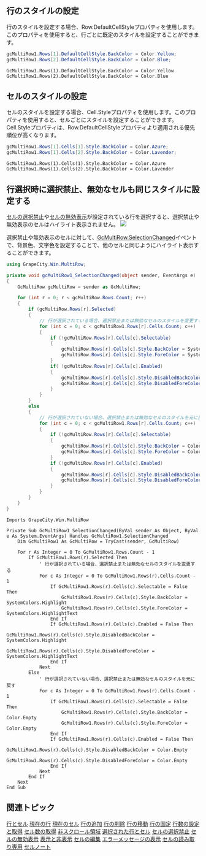 ## 行のスタイルの設定

行のスタイルを設定する場合、Row.DefaultCellStyleプロパティを使用します。このプロパティを使用すると、行ごとに既定のスタイルを設定することができます。

```csharp
gcMultiRow1.Rows[1].DefaultCellStyle.BackColor = Color.Yellow;
gcMultiRow1.Rows[2].DefaultCellStyle.BackColor = Color.Blue;
```

```vbnet
GcMultiRow1.Rows(1).DefaultCellStyle.BackColor = Color.Yellow
GcMultiRow1.Rows(2).DefaultCellStyle.BackColor = Color.Blue
```

## セルのスタイルの設定

セルのスタイルを設定する場合、Cell.Styleプロパティを使用します。このプロパティを使用すると、セルごとにスタイルを設定することができます。Cell.Styleプロパティは、Row.DefaultCellStyleプロパティより適用される優先順位が高くなります。

```csharp
gcMultiRow1.Rows[1].Cells[1].Style.BackColor = Color.Azure;
gcMultiRow1.Rows[1].Cells[2].Style.BackColor = Color.Lavender;
```

```vbnet
GcMultiRow1.Rows(1).Cells(1).Style.BackColor = Color.Azure
GcMultiRow1.Rows(1).Cells(2).Style.BackColor = Color.Lavender
```

## 行選択時に選択禁止、無効なセルも同じスタイルに設定する

[セルの選択禁止](gcdocsite__documentlink?toc-item-id=44B1D9B5-A649-4D0D-B686-4884FCFD887A)や[セルの無効表示](gcdocsite__documentlink?toc-item-id=8FDF67B2-A648-40CE-B095-CA253FA79AD2)が設定されている行を選択すると、選択禁止や無効表示のセルはハイライト表示されません。
![](/DOCUMENT_SITE_LINK_PREFIX_HERE/document-site-files/images/f148c511-6e98-4b55-9904-150a375d5825/images/userguide/rowcell_style_1.png)

選択禁止や無効表示のセルに対して、[GcMultiRow.SelectionChanged](gcdocsite__documentlink?toc-item-id=ebf550ca-c5a8-4908-8c6b-2c28d8abceba)イベントで、背景色、文字色を設定することで、他のセルと同じようにハイライト表示することができます。
```csharp
using GrapeCity.Win.MultiRow;

private void gcMultiRow1_SelectionChanged(object sender, EventArgs e)
{
    GcMultiRow gcMultiRow = sender as GcMultiRow;

    for (int r = 0; r < gcMultiRow.Rows.Count; r++)
    {
        if (gcMultiRow.Rows[r].Selected)
        {
            // 行が選択されている場合、選択禁止または無効なセルのスタイルを変更する
            for (int c = 0; c < gcMultiRow1.Rows[r].Cells.Count; c++)
            {
                if (!gcMultiRow.Rows[r].Cells[c].Selectable)
                {
                    gcMultiRow.Rows[r].Cells[c].Style.BackColor = SystemColors.Highlight;
                    gcMultiRow.Rows[r].Cells[c].Style.ForeColor = SystemColors.HighlightText;
                }
                if( !gcMultiRow.Rows[r].Cells[c].Enabled)
                {
                    gcMultiRow.Rows[r].Cells[c].Style.DisabledBackColor = SystemColors.Highlight;
                    gcMultiRow.Rows[r].Cells[c].Style.DisabledForeColor = SystemColors.HighlightText;
                }
            }
        }
        else
        {
            // 行が選択されていない場合、選択禁止または無効なセルのスタイルを元に戻す
            for (int c = 0; c < gcMultiRow1.Rows[r].Cells.Count; c++)
            {
                if (!gcMultiRow.Rows[r].Cells[c].Selectable)
                {
                    gcMultiRow.Rows[r].Cells[c].Style.BackColor = Color.Empty;
                    gcMultiRow.Rows[r].Cells[c].Style.ForeColor = Color.Empty;
                }
                if (!gcMultiRow.Rows[r].Cells[c].Enabled)
                {
                    gcMultiRow.Rows[r].Cells[c].Style.DisabledBackColor = Color.Empty;
                    gcMultiRow.Rows[r].Cells[c].Style.DisabledForeColor = Color.Empty;
                }
            }
        }
    }
}
```

```vbnet
Imports GrapeCity.Win.MultiRow

Private Sub GcMultiRow1_SelectionChanged(ByVal sender As Object, ByVal e As System.EventArgs) Handles GcMultiRow1.SelectionChanged
    Dim GcMultiRow1 As GcMultiRow = TryCast(sender, GcMultiRow)

    For r As Integer = 0 To GcMultiRow1.Rows.Count - 1
        If GcMultiRow1.Rows(r).Selected Then
            ' 行が選択されている場合、選択禁止または無効なセルのスタイルを変更する 
            For c As Integer = 0 To GcMultiRow1.Rows(r).Cells.Count - 1
                If GcMultiRow1.Rows(r).Cells(c).Selectable = False Then
                    GcMultiRow1.Rows(r).Cells(c).Style.BackColor = SystemColors.Highlight
                    GcMultiRow1.Rows(r).Cells(c).Style.ForeColor = SystemColors.HighlightText
                End If
                If GcMultiRow1.Rows(r).Cells(c).Enabled = False Then
                    GcMultiRow1.Rows(r).Cells(c).Style.DisabledBackColor = SystemColors.Highlight
                    GcMultiRow1.Rows(r).Cells(c).Style.DisabledForeColor = SystemColors.HighlightText
                End If
            Next
        Else
            ' 行が選択されていない場合、選択禁止または無効なセルのスタイルを元に戻す 
            For c As Integer = 0 To GcMultiRow1.Rows(r).Cells.Count - 1
                If GcMultiRow1.Rows(r).Cells(c).Selectable = False Then
                    GcMultiRow1.Rows(r).Cells(c).Style.BackColor = Color.Empty
                    GcMultiRow1.Rows(r).Cells(c).Style.ForeColor = Color.Empty
                End If
                If GcMultiRow1.Rows(r).Cells(c).Enabled = False Then
                    GcMultiRow1.Rows(r).Cells(c).Style.DisabledBackColor = Color.Empty
                    GcMultiRow1.Rows(r).Cells(c).Style.DisabledForeColor = Color.Empty
                End If
            Next
        End If
    Next
End Sub
```

## 関連トピック

[行とセル](gcdocsite__documentlink?toc-item-id=324fb6a9-dfd4-47c6-a50b-e5d6a733482c)
[現在の行](gcdocsite__documentlink?toc-item-id=7b0ccaf9-9a5f-4a5f-8213-ad223b742c47)
[現在のセル](gcdocsite__documentlink?toc-item-id=6a3e5e39-1e55-4d17-92f8-f98e089d50d6)
[行の追加](gcdocsite__documentlink?toc-item-id=6a5f283a-fdc8-42fa-af13-1298526d1974)
[行の削除](gcdocsite__documentlink?toc-item-id=722f1dee-d553-42d5-8c58-5f9c89e3edb3)
[行の移動](gcdocsite__documentlink?toc-item-id=bec8974f-59e4-439e-8bff-62e0068fc64c)
[行の固定](gcdocsite__documentlink?toc-item-id=6bd87f6c-4ec6-4996-ad1b-90a1ea751ff6)
[行数の設定と取得](gcdocsite__documentlink?toc-item-id=7f09d5fd-1715-4c72-bd9a-9d59f7302ae2)
[セル数の取得](gcdocsite__documentlink?toc-item-id=b2694627-470d-4dc7-8892-0e1a86a847b6)
[非スクロール領域](gcdocsite__documentlink?toc-item-id=9c2ffa5b-afc7-4e48-a7dd-8ea7ed014357)
[選択された行とセル](gcdocsite__documentlink?toc-item-id=34eab7a7-4714-49ae-b8df-7afa70750da1)
[セルの選択禁止](gcdocsite__documentlink?toc-item-id=44b1d9b5-a649-4d0d-b686-4884fcfd887a)
[セルの無効表示](gcdocsite__documentlink?toc-item-id=8fdf67b2-a648-40ce-b095-ca253fa79ad2)
[表示と非表示](gcdocsite__documentlink?toc-item-id=740237fd-48df-4acb-bf6e-e927ba73941e)
[セルの編集](gcdocsite__documentlink?toc-item-id=9c3197b6-f2e2-4c66-9f4e-03d277a8c087)
[エラーメッセージの表示](gcdocsite__documentlink?toc-item-id=c7f2f4ef-e8a2-4cdb-90be-1a4e8ded871a)
[セルの読み取り専用](gcdocsite__documentlink?toc-item-id=3aed4939-b469-4405-a52a-e07d9aff2327)
[セルノート](gcdocsite__documentlink?toc-item-id=ecd20ea8-d990-4308-9bfc-e55491f0c3ee)